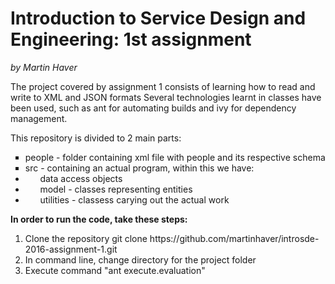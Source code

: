 # Introduction to Service Design and Engineering: 1st assignment 
<i>by Martin Haver</i>


<p>
The project covered by assignment 1 consists of learning how to read and write to XML and JSON formats
Several technologies learnt in classes have been used, such as ant for automating builds and ivy for dependency management.
</p>

<p>
This repository is divided to 2 main parts:
<ul>
<li type="square">people - folder containing xml file with people and its respective schema</li>
<li type="square">src - containing an actual program, within this we have:</li>
     <li>&nbsp;&nbsp;&nbsp;&nbsp;&nbsp;&nbsp;data access objects</li>
     <li>&nbsp;&nbsp;&nbsp;&nbsp;&nbsp;&nbsp;model - classes representing entities</li>
     <li>&nbsp;&nbsp;&nbsp;&nbsp;&nbsp;&nbsp;utilities - classess carying out the actual work</li>
</ul>    
    
<b> In order to run the code, take these steps: </b>
<ol>
<li>Clone the repository git clone https://github.com/martinhaver/introsde-2016-assignment-1.git</li>
<li>In command line, change directory for the project folder</li>
<li>Execute command "ant execute.evaluation"</li>
</ol>
</p>




